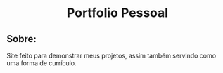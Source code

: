 <h1 align="center" dir="auto">Portfolio Pessoal</h1>

<h2>Sobre:</h2>

Site feito para demonstrar meus projetos, assim também servindo como uma forma de currículo.
